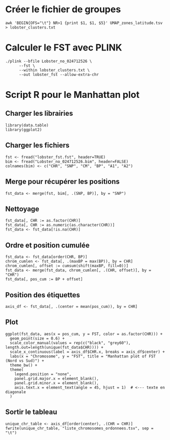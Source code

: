 # Créer le fichier de groupes
```
awk 'BEGIN{OFS="\t"} NR>1 {print $1, $1, $5}' UMAP_zones_latitude.tsv > lobster_clusters.txt
```
# Calculer le FST avec PLINK
```
./plink --bfile Lobster_no_024712526 \
      --fst \
      --within lobster_clusters.txt \
      --out lobster_fst --allow-extra-chr
```
# Script R pour le Manhattan plot

## Charger les librairies
```
library(data.table)
library(ggplot2)
```
## Charger les fichiers
```
fst <- fread("lobster_fst.fst", header=TRUE)
bim <- fread("Lobster_no_024712526.bim", header=FALSE)
colnames(bim) <- c("CHR", "SNP", "CM", "BP", "A1", "A2")
```
## Merge pour récupérer les positions
```
fst_data <- merge(fst, bim[, .(SNP, BP)], by = "SNP")
```
## Nettoyage
```
fst_data[, CHR := as.factor(CHR)]
fst_data[, CHR := as.numeric(as.character(CHR))]
fst_data <- fst_data[!is.na(CHR)]
```
## Ordre et position cumulée
```
fst_data <- fst_data[order(CHR, BP)]
chrom_cumlen <- fst_data[, .(maxBP = max(BP)), by = CHR]
chrom_cumlen[, offset := cumsum(shift(maxBP, fill=0))]
fst_data <- merge(fst_data, chrom_cumlen[, .(CHR, offset)], by = "CHR")
fst_data[, pos_cum := BP + offset]
```
## Position des étiquettes
```
axis_df <- fst_data[, .(center = mean(pos_cum)), by = CHR]
```
## Plot
```
ggplot(fst_data, aes(x = pos_cum, y = FST, color = as.factor(CHR))) +
  geom_point(size = 0.6) +
  scale_color_manual(values = rep(c("black", "grey60"), length.out=length(unique(fst_data$CHR)))) +
  scale_x_continuous(label = axis_df$CHR.x, breaks = axis_df$center) +
  labs(x = "Chromosome", y = "FST", title = "Manhattan plot of FST (Nord vs Sud)") +
  theme_bw() +
  theme(
    legend.position = "none",
    panel.grid.major.x = element_blank(),
    panel.grid.minor.x = element_blank(),
    axis.text.x = element_text(angle = 45, hjust = 1)  # <--- texte en diagonale
  )

```
## Sortir le tableau
```
unique_chr_table <- axis_df[order(center), .(CHR = CHR)]
fwrite(unique_chr_table, "liste_chromosomes_ordonnees.tsv", sep = "\t")
```
